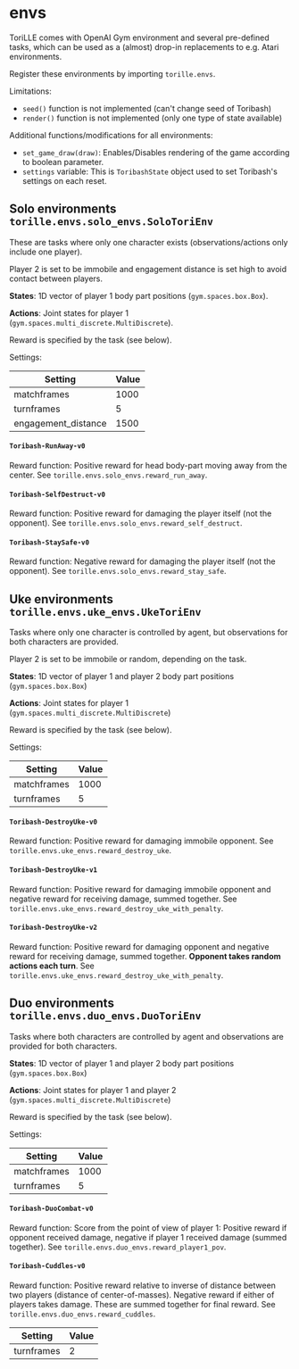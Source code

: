 # envs

ToriLLE comes with OpenAI Gym environment and several pre-defined tasks, which can be used
as a (almost) drop-in replacements to e.g. Atari environments. 

Register these environments by importing `torille.envs`.

Limitations: 
* `seed()` function is not implemented (can't change seed of Toribash)
* `render()` function is not implemented (only one type of state available)

Additional functions/modifications for all environments:
* `set_game_draw(draw)`: Enables/Disables rendering of the game according to boolean parameter.
* `settings` variable: This is `ToribashState` object used to set Toribash's settings on each reset. 

## Solo environments `torille.envs.solo_envs.SoloToriEnv`

These are tasks where only one character exists (observations/actions only include one player).

Player 2 is set to be immobile and engagement distance is set high to avoid contact between players.

**States**: 1D vector of player 1 body part positions (`gym.spaces.box.Box`).

**Actions**: Joint states for player 1 (`gym.spaces.multi_discrete.MultiDiscrete`).

Reward is specified by the task (see below).

Settings:

Setting | Value
------- | -----
matchframes | 1000
turnframes | 5
engagement_distance | 1500

#### `Toribash-RunAway-v0`

Reward function: Positive reward for head body-part moving away from the center. See `torille.envs.solo_envs.reward_run_away`.

#### `Toribash-SelfDestruct-v0`

Reward function: Positive reward for damaging the player itself (not the opponent). See `torille.envs.solo_envs.reward_self_destruct`.

#### `Toribash-StaySafe-v0`

Reward function: Negative reward for damaging the player itself (not the opponent). See `torille.envs.solo_envs.reward_stay_safe`.


## Uke environments `torille.envs.uke_envs.UkeToriEnv`

Tasks where only one character is controlled by agent, but observations for both characters are provided.

Player 2 is set to be immobile or random, depending on the task.

**States**: 1D vector of player 1 and player 2 body part positions (`gym.spaces.box.Box`)

**Actions**: Joint states for player 1 (`gym.spaces.multi_discrete.MultiDiscrete`)

Reward is specified by the task (see below).

Settings:

Setting | Value
------- | -----
matchframes | 1000
turnframes | 5

#### `Toribash-DestroyUke-v0`

Reward function: Positive reward for damaging immobile opponent. See `torille.envs.uke_envs.reward_destroy_uke`.

#### `Toribash-DestroyUke-v1`

Reward function: Positive reward for damaging immobile opponent and negative reward for receiving damage, summed together. 
                 See `torille.envs.uke_envs.reward_destroy_uke_with_penalty`.
                 
#### `Toribash-DestroyUke-v2`

Reward function: Positive reward for damaging opponent and negative reward for receiving damage, summed together. 
                 **Opponent takes random actions each turn**. See `torille.envs.uke_envs.reward_destroy_uke_with_penalty`.

                 
## Duo environments `torille.envs.duo_envs.DuoToriEnv`

Tasks where both characters are controlled by agent and observations are provided for both characters.

**States**: 1D vector of player 1 and player 2 body part positions (`gym.spaces.box.Box`)

**Actions**: Joint states for player 1 and player 2 (`gym.spaces.multi_discrete.MultiDiscrete`)

Reward is specified by the task (see below).

Settings:

Setting | Value
------- | -----
matchframes | 1000
turnframes | 5

#### `Toribash-DuoCombat-v0`

Reward function: Score from the point of view of player 1: Positive reward if opponent received damage,
                 negative if player 1 received damage (summed together). 
                 See `torille.envs.duo_envs.reward_player1_pov`.

#### `Toribash-Cuddles-v0`

Reward function: Positive reward relative to inverse of distance between two players (distance of center-of-masses).
                 Negative reward if either of players takes damage. These are summed together for final reward.
                 See `torille.envs.duo_envs.reward_cuddles`.

Setting | Value
------- | -----
turnframes | 2
